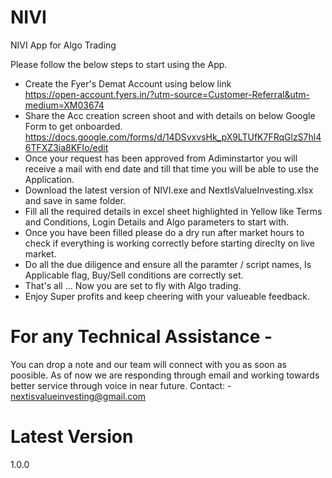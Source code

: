 # NIVI
NIVI App for Algo Trading

Please follow the below steps to start using the App.

- Create the Fyer's Demat Account using below link\
https://open-account.fyers.in/?utm-source=Customer-Referral&utm-medium=XM03674
- Share the Acc creation screen shoot and with details on below Google Form to get onboarded.\
https://docs.google.com/forms/d/14DSvxvsHk_pX9LTUfK7FRqGlzS7hl46TFXZ3ia8KFIo/edit
- Once your request has been approved from Adiminstartor you will receive a mail with end date and till that time you will be able to use the Application.
- Download the latest version of NIVI.exe and NextIsValueInvesting.xlsx and save in same folder.
- Fill all the required details in excel sheet highlighted in Yellow like Terms and Conditions, Login Details and Algo parameters to start with.
- Once you have been filled please do a dry run after market hours to check if everything is working correctly before starting direclty on live market.
- Do all the due diligence and ensure all the paramter / script names, Is Applicable flag, Buy/Sell conditions are correctly set.
- That's all ... Now you are set to fly with Algo trading.
- Enjoy Super profits and keep cheering with your valueable feedback.


# For any Technical Assistance - 
You can drop a note and our team will connect with you as soon as poosible. As of now we are responding through email and working towards better service through voice in near future.
Contact: - nextisvalueinvesting@gmail.com

# Latest Version
1.0.0

